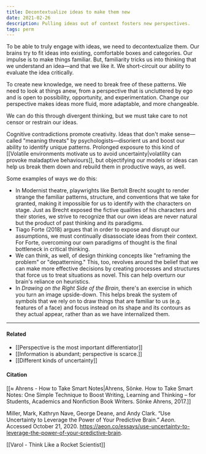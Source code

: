 ```yaml
---
title: Decontextualize ideas to make them new
date: 2021-02-26
description: Pulling ideas out of context fosters new perspectives. 
tags: perm
---
```


To be able to truly engage with ideas, we need to decontextualize them. Our brains try to fit ideas into existing, comfortable boxes and categories. Our impulse is to make things familiar. But, familiarity tricks us into thinking that we understand an idea—and that we like it. We short-circuit our ability to evaluate the idea critically.

To create new knowledge, we need to break free of these patterns. We need to look at things anew, from a perspective that is uncluttered by ego and is open to possibility, opportunity, and experimentation. Change our perspective makes ideas more fluid, more adaptable, and more changeable.

We can do this through divergent thinking, but we must take care to not censor or restrain our ideas.

Cognitive contradictions promote creativity. Ideas that don't make sense—called "meaning threats" by psychologists—disorient us and boost our ability to identify unique patterns. Prolonged exposure to this kind of [[Volatile environments motivate us to avoid uncertainty|volatility can provoke maladaptive behaviours]], but objectifying our models or ideas can help us break them down and rebuild them in productive ways, as well.

Some examples of ways we do this:

- In Modernist theatre, playwrights like Bertolt Brecht sought to render strange the familiar patterns, structure, and conventions that we take for granted, making it impossible for us to identify with the characters on stage. Just as Brecht exposed the fictive qualities of his characters and their stories, we strive to recognize that our own ideas are never natural but the product of past thinking and its paradigms.
- Tiago Forte (2018) argues that in order to expose and disrupt our assumptions, we must continually disassociate ideas from their context. For Forte, overcoming our own paradigms of thought is the final bottleneck in critical thinking.
- We can think, as well, of design thinking concepts like "reframing the problem" or "depatterning." This, too, revolves around the belief that we can make more effective decisions by creating processes and structures that force us to treat situations as novel. This can help overturn our brain's reliance on heuristics.
- In *Drawing on the Right Side of the Brain*, there's an exercise in which you turn an image upside-down. This helps break the system of symbols that we rely on to draw things that are familiar to us (e.g. features of a face) and focus instead on its shape and its contours as they actual appear, rather than as we have internalized them.

---
#### Related
- [[Perspective is the most important differentiator]]
- [[Information is abundant; perspective is scarce.]]
- [[Different kinds of uncertainty]]

#### Citation
[[≈ Ahrens - How to Take Smart Notes|Ahrens, Sönke. How to Take Smart Notes: One Simple Technique to Boost Writing, Learning and Thinking – for Students, Academics and Nonfiction Book Writers. Sönke Ahrens, 2017.]]

Miller, Mark, Kathryn Nave, George Deane, and Andy Clark. “Use Uncertainty to Leverage the Power of Your Predictive Brain.” *Aeon*. Accessed October 21, 2020. https://aeon.co/essays/use-uncertainty-to-leverage-the-power-of-your-predictive-brain.

[[Varol - Think Like a Rocket Scientist]]
